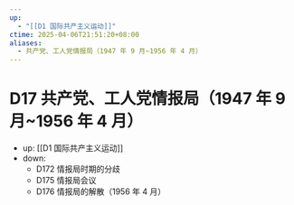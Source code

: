 ```yaml
---
up:
  - "[[D1 国际共产主义运动]]"
ctime: 2025-04-06T21:51:20+08:00
aliases:
  - 共产党、工人党情报局（1947 年 9 月~1956 年 4 月）
---
```


# D17 共产党、工人党情报局（1947 年 9 月~1956 年 4 月）

- up: [[D1 国际共产主义运动]]
- down:	
	- D172 情报局时期的分歧
	- D175 情报局会议
	- D176 情报局的解散（1956 年 4 月）
	
